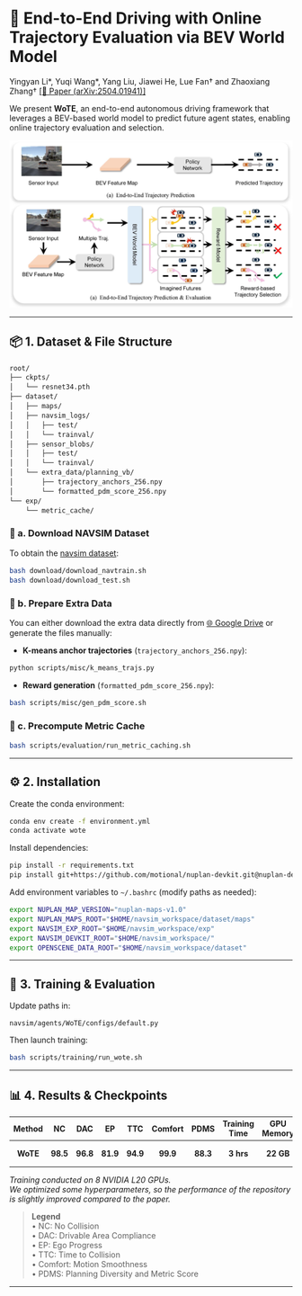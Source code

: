 # 🚗 End-to-End Driving with Online Trajectory Evaluation via BEV World Model

Yingyan Li*, Yuqi Wang*, Yang Liu, Jiawei He, Lue Fan† and Zhaoxiang Zhang†
[[📄 Paper (arXiv:2504.01941)]](https://arxiv.org/abs/2504.01941)

We present **WoTE**, an end-to-end autonomous driving framework that leverages a BEV-based world model to predict future agent states, enabling online trajectory evaluation and selection.

<p align="center">
  <img src="assets/fig1.jpg" alt="WoTE Framework" width="1000"/>
</p>

---

## 📦 1. Dataset & File Structure

```bash
root/
├── ckpts/
│   └── resnet34.pth
├── dataset/
│   ├── maps/
│   ├── navsim_logs/
│   │   ├── test/
│   │   └── trainval/
│   ├── sensor_blobs/
│   │   ├── test/
│   │   └── trainval/
│   └── extra_data/planning_vb/
│       ├── trajectory_anchors_256.npy
│       └── formatted_pdm_score_256.npy
└── exp/
    └── metric_cache/
```

### 📁 a. Download NAVSIM Dataset

To obtain the [navsim dataset](https://github.com/autonomousvision/navsim/tree/main):

```bash
bash download/download_navtrain.sh
bash download/download_test.sh
```

### 📁 b. Prepare Extra Data

You can either download the extra data directly from [🌐 Google Drive](https://drive.google.com/drive/folders/1dIHK8nXkzhIhGCRQOpKibaizwH-7fHqs?usp=sharing) or generate the files manually:

- **K-means anchor trajectories** (`trajectory_anchors_256.npy`):

```bash
python scripts/misc/k_means_trajs.py
```

- **Reward generation** (`formatted_pdm_score_256.npy`):

```bash
bash scripts/misc/gen_pdm_score.sh
```

### 📁 c. Precompute Metric Cache

```bash
bash scripts/evaluation/run_metric_caching.sh
```

---

## ⚙️ 2. Installation

Create the conda environment:

```bash
conda env create -f environment.yml
conda activate wote
```

Install dependencies:

```bash
pip install -r requirements.txt
pip install git+https://github.com/motional/nuplan-devkit.git@nuplan-devkit-v1.2#egg=nuplan-devkit
```

Add environment variables to `~/.bashrc` (modify paths as needed):

```bash
export NUPLAN_MAP_VERSION="nuplan-maps-v1.0"
export NUPLAN_MAPS_ROOT="$HOME/navsim_workspace/dataset/maps"
export NAVSIM_EXP_ROOT="$HOME/navsim_workspace/exp"
export NAVSIM_DEVKIT_ROOT="$HOME/navsim_workspace/"
export OPENSCENE_DATA_ROOT="$HOME/navsim_workspace/dataset"
```

---

## 🚀 3. Training & Evaluation

Update paths in:

```
navsim/agents/WoTE/configs/default.py
```

Then launch training:

```bash
bash scripts/training/run_wote.sh
```

---

## 📊 4. Results & Checkpoints

| Method     | NC   | DAC  | EP   | TTC  | Comfort | PDMS | Training Time | GPU Memory | Checkpoint |
|:----------:|:----:|:----:|:----:|:----:|:-------:|:----:|:--------------:|:-----------:|:----------:|
| **WoTE**   | **98.5** | **96.8** | **81.9** | **94.9** | **99.9**  | **88.3** | **3 hrs** | **22 GB**   | [📥 Download](https://drive.google.com/drive/folders/1dIHK8nXkzhIhGCRQOpKibaizwH-7fHqs?usp=sharing) |

*Training conducted on 8 NVIDIA L20 GPUs.*  
*We optimized some hyperparameters, so the performance of the repository is slightly improved compared to the paper.*


> **Legend**  
> • NC: No Collision  
> • DAC: Drivable Area Compliance  
> • EP: Ego Progress  
> • TTC: Time to Collision  
> • Comfort: Motion Smoothness  
> • PDMS: Planning Diversity and Metric Score

---
